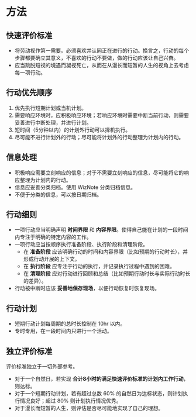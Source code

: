 # 方法

## 快速评价标准

- 将劳动视作第一需要。必须喜欢并认同正在进行的行动。换言之，行动的每个步骤都要确立其意义，不喜欢的行动不要做，做的行动应该让自己兴奋。
- 应当跳脱短视的境遇而凝视死亡，从而在从漫长而短暂的人生的视角上去考虑每一项行动。

## 行动优先顺序

1. 优先执行短期计划或当机计划。
2. 需要响应环境时，应积极响应环境；若响应环境时需要中断当前行动，则需要妥善进行中断处理，并进行计划。
3. 短时间（5分钟以内）的计划外行动可以择机执行。
4. 尽可能不进行计划外的行动；尽可能将计划外的行动整理为计划内的行动。

## 信息处理

- 积极响应需要立刻响应的信息；对于不需要立刻响应的信息，尽可能将它的响应整理为计划内的行动。
- 信息应妥善分类归档。使用 WizNote 分类归档信息。
- 不便于分类的信息，可以按日期归档。

## 行动细则

- 一项行动应当明确声明 **时间界限** 和 **内容界限**。使得自己能在计划的一段时间内专注于明确的特定内容的工作。
- 一项行动应当按顺序执行准备阶段、执行阶段和清理阶段。
  - 在 **准备阶段** 应该明确行动的时间和内容界限（比如预期的行动时长），并形成行动开展的上下文。
  - 在 **执行阶段** 应专注于行动的执行，并记录执行过程中遇到的困难。
  - 在 **清理阶段** 应对行动进行回顾和总结（比如预期行动时长与实际行动时长的差异）。
- 行动被中断时应该 **妥善地保存现场**，以便行动恢复时恢复现场。

## 行动计划

- 短期行动计划每周期的总时长控制在 10hr 以内。
- 专时专用，在一段时间内只进行一个活动。

## 独立评价标准

评价标准独立于一切外部参考。

- 对于一个自然日，若实现 **合计8小时的满足快速评价标准的计划内工作行动**，则达标。
- 对于一个短期行动计划，若有超过总数 60% 的自然日为达标状态，则计划执行情况良好；超过 80% 则计划执行情况优秀。
- 对于漫长而短暂的人生，则评估是否尽可能地实现了自己的理想。
